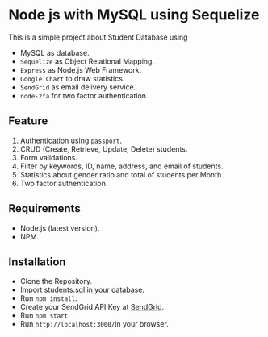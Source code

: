 # Node js with MySQL using Sequelize
This is a simple project about Student Database using
 - MySQL as database.
 - `Sequelize` as Object Relational Mapping.
 - `Express` as Node.js Web Framework.
 - `Google Chart` to draw statistics.
 - `SendGrid` as email delivery service.
 - `node-2fa` for two factor authentication.

## Feature
1. Authentication using `passport`.
2. CRUD (Create, Retrieve, Update, Delete) students.
3. Form validations.
4. Filter by keywords, ID, name, address, and email of students.
5. Statistics about gender ratio and total of students per Month.
6. Two factor authentication.

## Requirements
 - Node.js (latest version).
 - NPM.

## Installation
 - Clone the Repository.
 - Import students.sql in your database.
 - Run `npm install`.
 - Create your SendGrid API Key at [SendGrid](https://sendgrid.com/).
 - Run `npm start`.
 - Run `http://localhost:3000/`in your browser.

